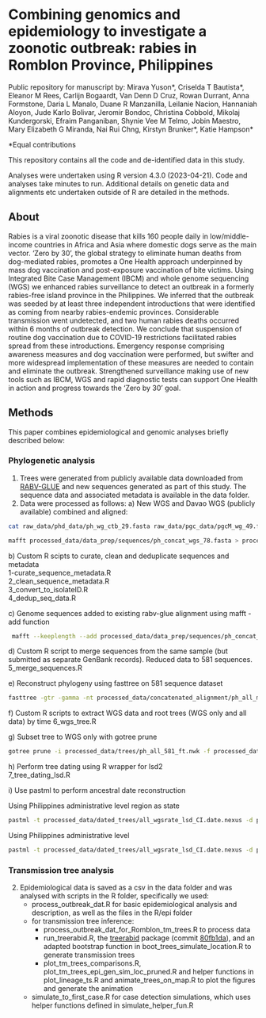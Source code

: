 # Combining genomics and epidemiology to investigate a zoonotic outbreak: rabies in Romblon Province, Philippines
Public repository for manuscript by: 
Mirava Yuson*, Criselda T Bautista*, Eleanor M Rees, Carlijn Bogaardt, Van Denn D Cruz, Rowan Durrant, Anna Formstone, Daria L Manalo, Duane R Manzanilla, Leilanie Nacion, Hannaniah Aloyon, Jude Karlo Bolivar, Jeromir Bondoc, Christina Cobbold, Mikolaj Kundergorski, Efraim Panganiban, Shynie Vee M Telmo, Jobin Maestro, Mary Elizabeth G Miranda, Nai Rui Chng, Kirstyn Brunker*, Katie Hampson*

*Equal contributions

This repository contains all the code and de-identified data in this study.

Analyses were undertaken using R version 4.3.0 (2023-04-21).
Code and analyses take minutes to run. 
Additional details on genetic data and alignments etc undertaken outside of R are detailed in the methods.

## About
Rabies is a viral zoonotic disease that kills 160 people daily in low/middle-income countries in Africa and Asia where domestic dogs serve as the main vector. ‘Zero by 30’, the global strategy to eliminate human deaths from dog-mediated rabies, promotes a One Health approach underpinned by mass dog vaccination and post-exposure vaccination of bite victims. Using Integrated Bite Case Management (IBCM) and whole genome sequencing (WGS) we enhanced rabies surveillance to detect an outbreak in a formerly rabies-free island province in the Philippines. We inferred that the outbreak was seeded by at least three independent introductions that were identified as coming from nearby rabies-endemic provinces. Considerable transmission went undetected, and two human rabies deaths occurred within 6 months of outbreak detection. We conclude that suspension of routine dog vaccination due to COVID-19 restrictions facilitated rabies spread from these introductions. Emergency response comprising awareness measures and dog vaccination were performed, but swifter and more widespread implementation of these measures are needed to contain and eliminate the outbreak. Strengthened surveillance making use of new tools such as IBCM, WGS  and rapid diagnostic tests can support One Health in action and progress towards the ‘Zero by 30’ goal.

## Methods
This paper combines epidemiological and genomic analyses briefly described below:

### Phylogenetic analysis
1. Trees were generated from publicly available data downloaded from [RABV-GLUE](http://rabv-glue.cvr.gla.ac.uk/#/home) and new sequences generated as part of this study. The sequence data and associated metadata is available in the data folder.
2. Data were processed as follows:
    a) New WGS and Davao WGS (publicly available) combined and aligned:

```bash
cat raw_data/phd_data/ph_wg_ctb_29.fasta raw_data/pgc_data/pgcM_wg_49.fasta > processed_data/data_prep/sequences/ph_concat_wgs_78.fasta 

mafft processed_data/data_prep/sequences/ph_concat_wgs_78.fasta > processed_data/data_prep/sequences/ph_concat_wgs_78.aln.fasta
```

b) Custom R scipts to curate, clean and deduplicate sequences and metadata  
1-curate_sequence_metadata.R  
2_clean_sequence_metadata.R  
3_convert_to_isolateID.R  
4_dedup_seq_data.R  

c) Genome sequences added to existing rabv-glue alignment using mafft -add function

```bash
 mafft --keeplength --add processed_data/data_prep/sequences/ph_concat_wgs_78.aln.fasta processed_data/data_prep/sequences/ph_rabv_glue_wg_isolateIds_dedup.fasta > processed_data/concatenated_alignment/ph_all_combined_690.aln.fasta 
 ```
 
d) Custom R script to merge sequences from the same sample (but submitted as separate GenBank records). Reduced data to 581 sequences.
5_merge_sequences.R  

e) Reconstruct phylogeny using fasttree on 581 sequence dataset

```bash
fasttree -gtr -gamma -nt processed_data/concatenated_alignment/ph_all_merged_by_id_581.fasta > processed_data/trees/ph_all_581_ft.nwk
```

f) Custom R scripts to extract WGS data and root trees (WGS only and all data) by time 
6_wgs_tree.R  

g) Subset tree to WGS only with gotree prune
    
```bash
gotree prune -i processed_data/trees/ph_all_581_ft.nwk -f processed_data/wgs_alignment/wgs.names.txt -r -o processed_data/wgs_alignment/ph_wgs_ft.nwk
```

h) Perform tree dating using R wrapper for lsd2  
7_tree_dating_lsd.R  

i) Use pastml to perform ancestral date reconstruction

Using Philippines administrative level region as state

```bash
pastml -t processed_data/dated_trees/all_wgsrate_lsd_CI.date.nexus -d processed_data/concatenated_alignment/ph_metadata_merged_by_id_581_pastml.csv -s ',' -c Region --prediction_method MPPA --root_date 1909.37 --html_compressed processed_data/pastml_analysis/HTML_compressed_all_mppa_region.html --html processed_data/pastml_analysis/HTML_all_mppa_region.html --upload_to_itol -o processed_data/pastml_analysis/all_mppa_region_pastml --work_dir processed_data/pastml_analysis/all_mppa_region --tip_size_threshold 100
```

Using Philippines administrative level 

```bash
pastml -t processed_data/dated_trees/all_wgsrate_lsd_CI.date.nexus -d processed_data/concatenated_alignment/ph_metadata_merged_by_id_581_pastml.csv -s ',' -c Province --prediction_method MPPA --root_date 1909.37 --html_compressed processed_data/pastml_analysis/HTML_compressed_all_mppa_province.html --html processed_data/pastml_analysis/HTML_all_mppa_province.html --upload_to_itol -o processed_data/pastml_analysis/all_mppa_province_pastml --work_dir processed_data/pastml_analysis/all_mppa_province --tip_size_threshold 100
```


### Transmission tree analysis
2. Epidemiological data is saved as a csv in the data folder and was analysed with scripts in the R folder, specifically we used:
   - process_outbreak_dat.R for basic epidemiological analysis and description, as well as the files in the R/epi folder
   - for transmission tree inference:
      - process_outbreak_dat_for_Romblon_tm_trees.R to process data
      - run_treerabid.R, the [treerabid](https://github.com/mrajeev08/treerabid/) package (commit [80fb1da](https://github.com/mrajeev08/treerabid/commit/80fb1da8391e764e60975414e17e98e06136a62e)), and an adapted bootstrap function in boot_trees_simulate_location.R to generate transmission trees
      - plot_tm_trees_comparisons.R, plot_tm_trees_epi_gen_sim_loc_pruned.R and helper functions in plot_lineage_ts.R and animate_trees_on_map.R to plot the figures and generate the animation
   - simulate_to_first_case.R for case detection simulations, which uses helper functions defined in simulate_helper_fun.R

 

